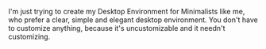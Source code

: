I'm just trying to create my Desktop Environment for Minimalists like me, who prefer a clear, simple and
elegant desktop environment.
You don't have to customize anything, because it's uncustomizable and it needn't customizing.
